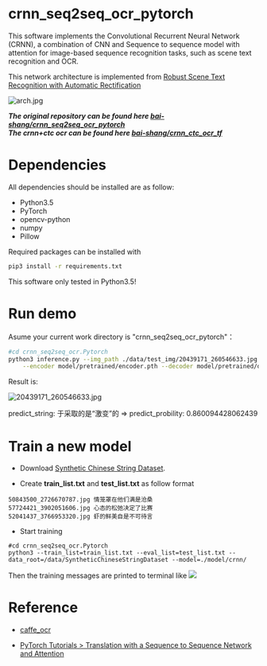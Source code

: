 # crnn_seq2seq_ocr_pytorch

This software implements the Convolutional Recurrent Neural Network (CRNN), a combination of CNN and Sequence to sequence model with attention for image-based sequence recognition tasks, such as scene text recognition and OCR.  


This network architecture is implemented from [Robust Scene Text Recognition with Automatic Rectification](https://arxiv.org/abs/1603.03915)

![arch.jpg](https://github.com/bai-shang/crnn_seq2seq_ocr.Pytorch/blob/master/data/arch.jpg?)  


***The original repository can be found here [bai-shang/crnn_seq2seq_ocr_pytorch](https://github.com/bai-shang/crnn_seq2seq_ocr_pytorch)***   
***The crnn+ctc ocr can be found here [bai-shang/crnn_ctc_ocr_tf](https://github.com/bai-shang/crnn_ctc_ocr_tf)***

# Dependencies
All dependencies should be installed are as follow:
* Python3.5
* PyTorch
* opencv-python
* numpy
* Pillow

Required packages can be installed with
```bash
pip3 install -r requirements.txt
```

This software only tested in Python3.5!

# Run demo

Asume your current work directory is "crnn_seq2seq_ocr_pytorch"：  

```bash
#cd crnn_seq2seq_ocr.Pytorch
python3 inference.py --img_path ./data/test_img/20439171_260546633.jpg \
    --encoder model/pretrained/encoder.pth --decoder model/pretrained/decoder.pth
```

Result is:  

![20439171_260546633.jpg](https://github.com/bai-shang/crnn_seq2seq_ocr_pytorch/blob/master/data/test_img/20439171_260546633.jpg?raw=true)

predict_string: 于采取的是“激变”的 => predict_probility: 0.860094428062439  



# Train a new model

* Download [Synthetic Chinese String Dataset](https://pan.baidu.com/s/1dFda6R3#list/path=%2F).  

* Create **train_list.txt** and **test_list.txt** as follow format
```
50843500_2726670787.jpg 情笼罩在他们满是沧桑
57724421_3902051606.jpg 心态的松弛决定了比赛
52041437_3766953320.jpg 虾的鲜美自是不可待言
```


* Start training
```
#cd crnn_seq2seq_ocr.Pytorch
python3 --train_list=train_list.txt --eval_list=test_list.txt --data_root=/data/SyntheticChineseStringDataset --model=./model/crnn/ 
``` 
Then the training messages are printed to terminal like
![](https://github.com/bai-shang/crnn_seq2seq_ocr.Pytorch/blob/master/data/start_train.jpg?)


# Reference
* [caffe_ocr](https://github.com/senlinuc/caffe_ocr)

* [PyTorch Tutorials >  Translation with a Sequence to Sequence Network and Attention](https://pytorch.org/tutorials/intermediate/seq2seq_translation_tutorial.html)



